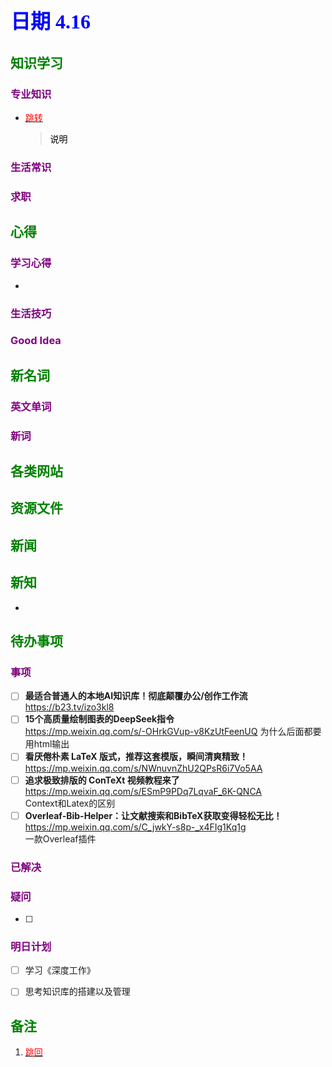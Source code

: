 ## <font color = blue face=楷体 size=6>日期 4.16 </font>

## <font color = green>知识学习 </font>
### <font color = purple>专业知识 </font>
+ <a id = "01-1">  [<font color = red>跳转</font>](#01-2)
   > <font color = o> 说明 </font>
### <font color = purple>生活常识 </font>

### <font color = purple>求职 </font>



## <font color = green>心得 </font>
### <font color = purple>学习心得 </font>
+ 
### <font color = purple>生活技巧 </font>

### <font color = purple>Good Idea </font>



## <font color = green>新名词 </font>
### <font color = purple>英文单词 </font>
### <font color = purple>新词 </font>



## <font color = green>各类网站 </font>


## <font color = green>资源文件 </font>


## <font color = green>新闻 </font>


## <font color = green>新知 </font>
+ 

## <font color = green>待办事项 </font>
### <font color = purple>事项 </font>
- [ ] **最适合普通人的本地AI知识库！彻底颠覆办公/创作工作流** 
	https://b23.tv/izo3kl8
- [ ] **15个高质量绘制图表的DeepSeek指令**  
	https://mp.weixin.qq.com/s/-OHrkGVup-v8KzUtFeenUQ
	为什么后面都要用html输出
- [ ] 	**看厌倦朴素 LaTeX 版式，推荐这套模版，瞬间清爽精致！**  
	https://mp.weixin.qq.com/s/NWnuvnZhU2QPsR6i7Vo5AA
- [ ] **追求极致排版的 ConTeXt 视频教程来了**  
	https://mp.weixin.qq.com/s/ESmP9PDq7LqvaF_6K-QNCA  
	Context和Latex的区别
- [ ] **Overleaf-Bib-Helper：让文献搜索和BibTeX获取变得轻松无比！**  
	https://mp.weixin.qq.com/s/C_jwkY-s8p-_x4FIg1Kq1g  
	一款Overleaf插件

### <font color = purple>已解决 </font>
### <font color = purple>疑问 </font>
- [ ] 
### <font color = purple>明日计划 </font>
- [ ] 学习《深度工作》
- [ ] 思考知识库的搭建以及管理


## <font color = green>备注 </font>
  1. <a id ="01-2">[<font color = red>跳回</font>](#01-1)







<!--stackedit_data:
eyJoaXN0b3J5IjpbODc2MjY5NDkzLDEwNjE0OTk0MDcsLTE2OD
Q4OTkzNDcsLTIwOTcyNDY3NzgsOTk2NjI0MjM1XX0=
-->
